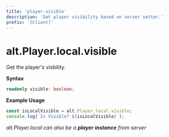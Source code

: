 ```yaml
---
title: 'player.visible'
description: 'Get player visibility based on server setter.'
prefix: '[Client]'
---
```


# alt.Player.local.visible

Get the player's visbility.

**Syntax**

```ts
readonly visible: boolean;
```

**Example Usage**

```js
const isLocalVisible = alt.Player.local.visible;
console.log(`Is Visible? ${isLocalVisible}`);
```

_alt.Player.local can also be a **player instance** from server_

